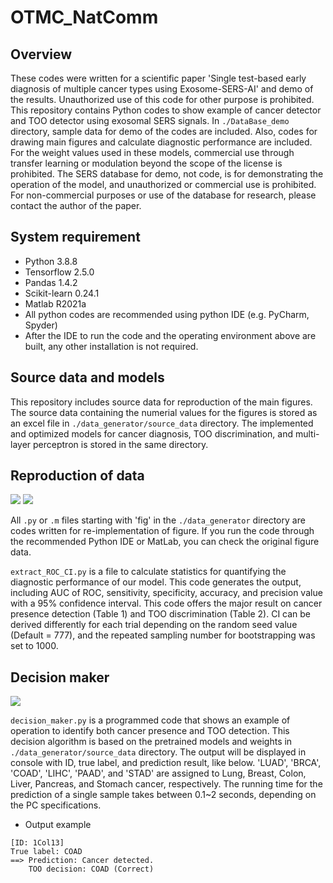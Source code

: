 # OTMC_NatComm

## Overview
 These codes were written for a scientific paper 'Single test-based early diagnosis of multiple cancer types using Exosome-SERS-AI' and demo of the results. Unauthorized use of this code for other purpose is prohibited.
 This repository contains Python codes to show example of cancer detector and TOO detector using exosomal SERS signals. In `./DataBase_demo` directory, sample data for demo of the codes are included. Also, codes for drawing main figures and calculate diagnostic performance are included.
 For the weight values used in these models, commercial use through transfer learning or modulation beyond the scope of the license is prohibited. The SERS database  for demo, not code, is for demonstrating the operation of the model, and unauthorized or commercial use is prohibited. For non-commercial purposes or use of the database for research, please contact the author of the paper.
 
## System requirement
 - Python 3.8.8
 - Tensorflow 2.5.0
 - Pandas 1.4.2
 - Scikit-learn 0.24.1
 - Matlab R2021a
 - All python codes are recommended using python IDE (e.g. PyCharm, Spyder)
 - After the IDE to run the code and the operating environment above are built, any other installation is not required.

## Source data and models
 This repository includes source data for reproduction of the main figures.
 The source data containing the numerial values for the figures is stored as an excel file in `./data_generator/source_data` directory.
 The implemented and optimized models for cancer diagnosis, TOO discrimination, and multi-layer perceptron is stored in the same directory.
 
## Reproduction of data
<img src="https://img.shields.io/badge/Python-FFCA28?style=flat-square&logo=Python&logoColor=000000"/> <img src="https://img.shields.io/badge/MatLab R2021a-ED7D31?style=flat-square&logo=MatLab R2021a&logoColor=111111"/>

 All `.py` or `.m` files starting with 'fig' in the `./data_generator` directory are codes written for re-implementation of figure.
 If you run the code through the recommended Python IDE or MatLab, you can check the original figure data.
 
 `extract_ROC_CI.py` is a file to calculate statistics for quantifying the diagnostic performance of our model.
 This code generates the output, including AUC of ROC, sensitivity, specificity, accuracy, and precision value with a 95% confidence interval.
 This code offers the major result on cancer presence detection (Table 1) and TOO discrimination (Table 2).
 CI can be derived differently for each trial depending on the random seed value (Default = 777), and the repeated sampling number for bootstrapping was set to 1000.

## Decision maker
<img src="https://img.shields.io/badge/Python-FFCA28?style=flat-square&logo=Python&logoColor=000000"/>

`decision_maker.py` is a programmed code that shows an example of operation to identify both cancer presence and TOO detection.
This decision algorithm is based on the pretrained models and weights in `./data_generator/source_data` directory.
The output will be displayed in console with ID, true label, and prediction result, like below. 'LUAD', 'BRCA', 'COAD', 'LIHC', 'PAAD', and 'STAD' are assigned to Lung, Breast, Colon, Liver, Pancreas, and Stomach cancer, respectively.
The running time for the prediction of a single sample takes between 0.1~2 seconds, depending on the PC specifications.

- Output example
<pre><code>[ID: 1Col13]
True label: COAD
==> Prediction: Cancer detected.
    TOO decision: COAD (Correct)</code></pre>


